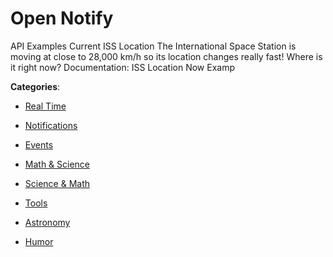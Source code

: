 # Open Notify


API Examples Current ISS Location The International Space Station is moving at close to 28,000 km/h so its location changes really fast! Where is it right now? Documentation: ISS Location Now Examp



**Categories**:

- [Real Time](https://github.com/apis-list/apis-list#real-time)

- [Notifications](https://github.com/apis-list/apis-list#notifications)

- [Events](https://github.com/apis-list/apis-list#events)

- [Math & Science](https://github.com/apis-list/apis-list#math-and-science)

- [Science & Math](https://github.com/apis-list/apis-list#science-and-math)

- [Tools](https://github.com/apis-list/apis-list#tools)

- [Astronomy](https://github.com/apis-list/apis-list#astronomy)

- [Humor](https://github.com/apis-list/apis-list#humor)



